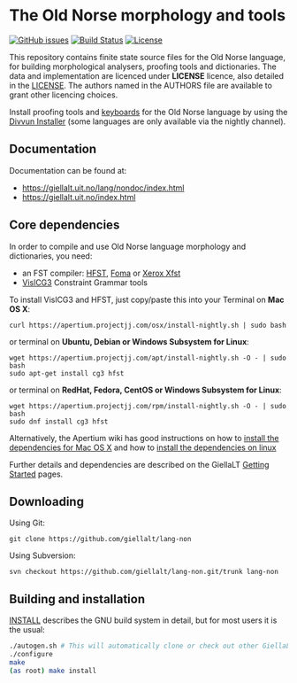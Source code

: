 The Old Norse morphology and tools
==========================================

[![GitHub issues](https://img.shields.io/github/issues-raw/giellalt/lang-non)](https://github.com/giellalt/lang-non/issues)
[![Build Status](https://divvun-tc.thetc.se/api/github/v1/repository/giellalt/lang-non/main/badge.svg)](https://github.com/giellalt/lang-non/actions)
[![License](https://img.shields.io/github/license/giellalt/lang-non)](https://github.com/giellalt/lang-non/blob/main/LICENSE)

This repository contains finite state source files for the Old Norse language,
for building morphological analysers, proofing tools
and dictionaries. The data and implementation are licenced under __LICENSE__
licence, also detailed in the
[LICENSE](https://github.com/giellalt/lang-non/blob/main/LICENSE). The
authors named in the AUTHORS file are available to grant other licencing
choices.

Install proofing tools and [keyboards](https://github.com/giellalt/keyboard-non)
for the Old Norse language by using the [Divvun Installer](http://divvun.no)
(some languages are only available via the nightly channel).

Documentation
-------------

Documentation can be found at:

-   <https://giellalt.uit.no/lang/nondoc/index.html>
-   <https://giellalt.uit.no/index.html>

Core dependencies
-----------------

In order to compile and use Old Norse language morphology and
dictionaries, you need:

- an FST compiler: [HFST](https://github.com/hfst/hfst), [Foma](https://github.com/mhulden/foma) or [Xerox Xfst](https://web.stanford.edu/~laurik/fsmbook/home.html)
- [VislCG3](https://visl.sdu.dk/svn/visl/tools/vislcg3/trunk) Constraint Grammar tools

To install VislCG3 and HFST, just copy/paste this into your Terminal on **Mac OS X**:

```
curl https://apertium.projectjj.com/osx/install-nightly.sh | sudo bash
```

or terminal on **Ubuntu, Debian or Windows Subsystem for Linux**:

```
wget https://apertium.projectjj.com/apt/install-nightly.sh -O - | sudo bash
sudo apt-get install cg3 hfst
```

or terminal on **RedHat, Fedora, CentOS or Windows Subsystem for Linux**:

```
wget https://apertium.projectjj.com/rpm/install-nightly.sh -O - | sudo bash
sudo dnf install cg3 hfst
```

Alternatively, the Apertium wiki has good instructions on how to [install the dependencies for Mac
OS X](https://wiki.apertium.org/wiki/Apertium_on_Mac_OS_X) and how to [install
the dependencies on
linux](https://wiki.apertium.org/wiki/Installation_of_grammar_libraries)

Further details and dependencies are described on the GiellaLT [Getting Started](https://giellalt.uit.no/infra/GettingStarted.html) pages.

Downloading
-----------

Using Git:
```
git clone https://github.com/giellalt/lang-non
```

Using Subversion:
```
svn checkout https://github.com/giellalt/lang-non.git/trunk lang-non
```

Building and installation
-------------------------

[INSTALL](https://github.com/giellalt/lang-non/blob/main/INSTALL)
describes the GNU build system in detail, but for most users it is the usual:

```sh
./autogen.sh # This will automatically clone or check out other GiellaLT dependencies
./configure
make
(as root) make install
```
